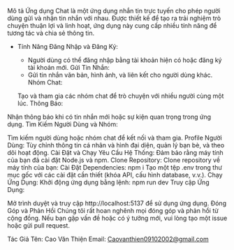 Mô tả
Ứng dụng Chat là một ứng dụng nhắn tin trực tuyến cho phép người dùng gửi và nhận tin nhắn với nhau. Được thiết kế để tạo ra trải nghiệm trò chuyện thuận lợi và linh hoạt, ứng dụng này cung cấp nhiều tính năng để tương tác và chia sẻ thông tin.

- Tính Năng
 Đăng Nhập và Đăng Ký:
  + Người dùng có thể đăng nhập bằng tài khoản hiện có hoặc đăng ký tài khoản mới.
 Gửi Tin Nhắn:
  + Gửi tin nhắn văn bản, hình ảnh, và liên kết cho người dùng khác.
 Nhóm Chat:

   Tạo và tham gia các nhóm chat để trò chuyện với nhiều người cùng một lúc.
   Thông Báo:

Nhận thông báo khi có tin nhắn mới hoặc sự kiện quan trọng trong ứng dụng.
Tìm Kiếm Người Dùng và Nhóm:

Tìm kiếm người dùng hoặc nhóm chat để kết nối và tham gia.
Profile Người Dùng:
Tùy chỉnh thông tin cá nhân và hình đại diện, quản lý bạn bè, và theo dõi hoạt động.
Cài Đặt và Chạy
Yêu Cầu Hệ Thống:
Đảm bảo rằng máy tính của bạn đã cài đặt Node.js và npm.
Clone Repository:
Clone repository về máy tính của bạn:
Cài Đặt Dependencies: npm i
Tạo một tệp .env trong thư mục gốc với các cài đặt cần thiết (khóa API, cấu hình database, v.v.).
Chạy Ứng Dụng:
Khởi động ứng dụng bằng lệnh:
npm run dev
Truy cập Ứng Dụng:

Mở trình duyệt và truy cập http://localhost:5137 để sử dụng ứng dụng.
Đóng Góp và Phản Hồi
Chúng tôi rất hoan nghênh mọi đóng góp và phản hồi từ cộng đồng. Nếu bạn gặp vấn đề hoặc có ý tưởng mới, vui lòng tạo một issue hoặc gửi pull request.

Tác Giả
Tên: Cao Văn Thiện
Email: Caovanthien09102002@gmail.com







